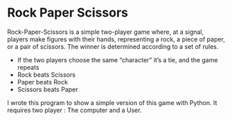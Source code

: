 # Rock Paper Scissors #

Rock-Paper-Scissors is a simple two-player game where, at a signal, players make figures with their hands, representing a rock, a piece of paper, or a pair of scissors. The winner is determined according to a set of rules.

- If the two players choose the same “character” it’s a tie, and the game repeats
- Rock beats Scissors
- Paper beats Rock
- Scissors beats Paper

I wrote this program to show a simple version of this game with Python. 
It requires two player : The computer and a User.